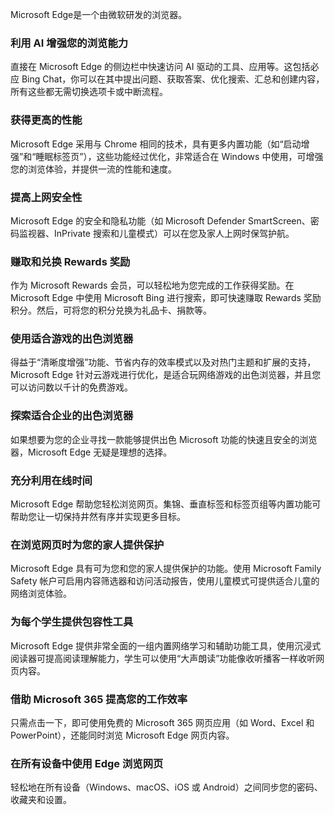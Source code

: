 Microsoft Edge是一个由微软研发的浏览器。

### 利用 AI 增强您的浏览能力

直接在 Microsoft Edge 的侧边栏中快速访问 AI 驱动的工具、应用等。这包括必应 Bing Chat，你可以在其中提出问题、获取答案、优化搜索、汇总和创建内容，所有这些都无需切换选项卡或中断流程。

### 获得更高的性能

Microsoft Edge 采用与 Chrome 相同的技术，具有更多内置功能（如“启动增强”和“睡眠标签页”），这些功能经过优化，非常适合在 Windows 中使用，可增强您的浏览体验，并提供一流的性能和速度。

### 提高上网安全性

Microsoft Edge 的安全和隐私功能（如 Microsoft Defender SmartScreen、密码监视器、InPrivate 搜索和儿童模式）可以在您及家人上网时保驾护航。

### 赚取和兑换 Rewards 奖励

作为 Microsoft Rewards 会员，可以轻松地为您完成的工作获得奖励。在 Microsoft Edge 中使用 Microsoft Bing 进行搜索，即可快速赚取 Rewards 奖励积分。然后，可将您的积分兑换为礼品卡、捐款等。

### 使用适合游戏的出色浏览器

得益于“清晰度增强”功能、节省内存的效率模式以及对热门主题和扩展的支持，Microsoft Edge 针对云游戏进行优化，是适合玩网络游戏的出色浏览器，并且您可以访问数以千计的免费游戏。

### 探索适合企业的出色浏览器

如果想要为您的企业寻找一款能够提供出色 Microsoft 功能的快速且安全的浏览器，Microsoft Edge 无疑是理想的选择。

### 充分利用在线时间

Microsoft Edge 帮助您轻松浏览网页。集锦、垂直标签和标签页组等内置功能可帮助您让一切保持井然有序并实现更多目标。

### 在浏览网页时为您的家人提供保护

Microsoft Edge 具有可为您和您的家人提供保护的功能。使用 Microsoft Family Safety 帐户可启用内容筛选器和访问活动报告，使用儿童模式可提供适合儿童的网络浏览体验。

### 为每个学生提供包容性工具

Microsoft Edge 提供非常全面的一组内置网络学习和辅助功能工具，使用沉浸式阅读器可提高阅读理解能力，学生可以使用“大声朗读”功能像收听播客一样收听网页内容。

### 借助 Microsoft 365 提高您的工作效率

只需点击一下，即可使用免费的 Microsoft 365 网页应用（如 Word、Excel 和 PowerPoint），还能同时浏览 Microsoft Edge 网页内容。

### 在所有设备中使用 Edge 浏览网页

轻松地在所有设备（Windows、macOS、iOS 或 Android）之间同步您的密码、收藏夹和设置。








